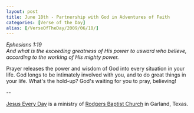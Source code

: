 ```yaml
---
layout: post
title: June 18th - Partnership with God in Adventures of Faith
categories: [Verse of the Day]
alias: [/VerseOfTheDay/2009/06/18/]
---
```


_Ephesians 1:19  
And what is the exceeding greatness of His power to usward who
believe, according to the working of His mighty power._

Prayer releases the power and wisdom of God into every situation in
your life. God longs to be intimately involved with you, and to do
great things in your life. What's the hold-up? God's waiting for you
to pray, believing!

 --

<a href=http://jesuseveryday.net>Jesus Every Day</a> is a ministry of <a href=http://rodgersbaptist.net>Rodgers Baptist Church</a> in Garland, Texas.
